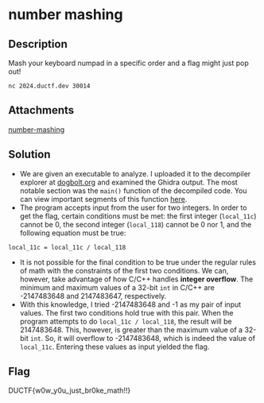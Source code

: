 # number mashing

## Description

Mash your keyboard numpad in a specific order and a flag might just pop out!

<code>nc 2024.ductf.dev 30014</code> 

## Attachments

[number-mashing](https://github.com/rstacks/DownUnderCTF2024-writeup/blob/master/rev/number_mashing/attachments/number-mashing)

## Solution

- We are given an executable to analyze. I uploaded it to the decompiler explorer at
[dogbolt.org](https://dogbolt.org/) and examined the Ghidra output. The most notable section was the <code>main()</code> function
of the decompiled code. You can view important segments of this function [here](https://github.com/rstacks/DownUnderCTF2024-writeup/blob/master/rev/number_mashing/ghidra-out.txt).
- The program accepts input from the user for two integers. In order to get the flag, certain conditions must be met: the first integer (<code>local_11c</code>) cannot be 0, the second integer (<code>local_118</code>) cannot be 0 nor 1, and the following equation must be true:
```
local_11c = local_11c / local_118
```
- It is not possible for the final condition to be true under the regular
rules of math with the constraints of the first two conditions. We can, however, take advantage
of how C/C++ handles **integer overflow**. The minimum and maximum values of a 32-bit <code>int</code> in C/C++ are
-2147483648 and 2147483647, respectively.
- With this knowledge, I tried -2147483648 and -1 as my pair of input values. The first two conditions
hold true with this pair. When the program attempts to do <code>local_11c / local_118</code>, the result will be
2147483648. This, however, is greater than the maximum value of a 32-bit <code>int</code>. So, it will overflow
to -2147483648, which is indeed the value of <code>local_11c</code>. Entering these values as input yielded the
flag.

## Flag

DUCTF{w0w_y0u_just_br0ke_math!!}
